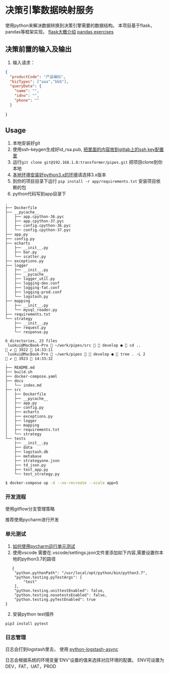 # 决策引擎数据映射服务
使用python来解决数据转换到决策引擎需要的数据结构。 本项目基于flask，pandas等框架实现。
[flask大概介绍](https://www.cnblogs.com/franknihao/p/7118469.html)
[pandas exercises](https://github.com/guipsamora/pandas_exercises)


## 决策前置的输入及输出
1. 输入请求：
```json
{
  "productCode": "产品编码",
  "bizTypes": ["aaa","bbb"],
  "queryData": {
    "name": "",
    "idno": "",
    "phone": ""
  }
   
}

```

## Usage

1. 本地安装好git
2. 使用ssh-keygen生成好id_rsa.pub, [把里面的内容放到gitlab上的ssh key配置里](https://www.jianshu.com/p/4f5cb637eff7)
3. 运行`git clone git@192.168.1.8:transformer/pipes.git` 把项目clone到你本地
4. [本地环境安装好python3.x的环境](https://www.anaconda.com/distribution/)请选择3.x版本
5. 到你的项目目录下运行 `pip install -r app/requirements.txt` 安装项目依赖的包
6. python代码写到app目录下
```
.
├── Dockerfile
├── __pycache__
│   ├── app.cpython-36.pyc
│   ├── app.cpython-37.pyc
│   ├── config.cpython-36.pyc
│   └── config.cpython-37.pyc
├── app.py
├── config.py
├── echarts
│   ├── __init__.py
│   ├── bar.py
│   └── scatter.py
├── exceptions.py
├── logger
│   ├── __init__.py
│   ├── __pycache__
│   ├── logger_util.py
│   ├── logging-dev.conf
│   ├── logging-fat.conf
│   ├── logging-prod.conf
│   └── logstash.py
├── mapping
│   ├── __init__.py
│   └── mysql_reader.py
├── requirements.txt
└── strategy
    ├── __init__.py
    ├── request.py
    └── response.py

6 directories, 23 files
 luokui@MacBook-Pro  ~/work/pipes/src   develop ●  cd ..                                                        ✔  3922  14:33:11
 luokui@MacBook-Pro  ~/work/pipes   develop ●  tree . -L 2                                                      ✔  3923  14:33:32
.
├── README.md
├── build.sh
├── docker-compose.yaml
├── docs
│   └── index.md
├── src
│   ├── Dockerfile
│   ├── __pycache__
│   ├── app.py
│   ├── config.py
│   ├── echarts
│   ├── exceptions.py
│   ├── logger
│   ├── mapping
│   ├── requirements.txt
│   └── strategy
└── tests
    ├── __init__.py
    ├── data
    ├── logstash.db
    ├── metabase
    ├── strategyone.json
    ├── td_json.py
    ├── test_app.py
    └── test_strategy.py

```
   
```bash
$ docker-compose up -d --no-recreate --scale app=5
```

### 开发流程
使用gitflow分支管理策略

推荐使用pycharm进行开发


### 单元测试
1. [如何使用pycharm运行单元测试](https://blog.csdn.net/chenmozhe22/article/details/81700504)
1. 使用vscode 需要在.vscode/settings.json文件里添加如下内容,需要设置你本地的python3.7的路径
```
   {
    "python.pythonPath": "/usr/local/opt/python/bin/python3.7",
    "python.testing.pyTestArgs": [
        "test"
    ],
    "python.testing.unittestEnabled": false,
    "python.testing.nosetestsEnabled": false,
    "python.testing.pyTestEnabled": true
}
```

2. 安装python test插件

`pip3 install pytest`
### 日志管理
日志会打到logstash里去， 使用 [python-logstash-async](https://python-logstash-async.readthedocs.io/en/stable/config.html)

日志会根据系统的环境变量'ENV'设置的值来选择对应环境的配置。
ENV可设置为 DEV，FAT，UAT，PROD